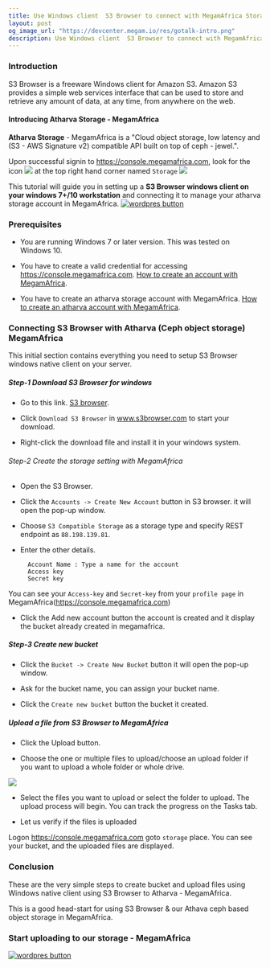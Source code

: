 ```yaml
---
title: Use Windows client  S3 Browser to connect with MegamAfrica Storage (ceph)
layout: post
og_image_url: "https://devcenter.megam.io/res/gotalk-intro.png"
description: Use Windows client  S3 Browser to connect with MegamAfrica Storage (ceph)
---
```


### Introduction

S3 Browser is a freeware Windows client for Amazon S3. Amazon S3 provides a simple web services interface that can be used to store and retrieve any amount of data, at any time, from anywhere on the web.


#### Introducing Atharva Storage - MegamAfrica

**Atharva Storage** - MegamAfrica is a "Cloud object storage, low latency and (S3 - AWS Signature v2) compatible API  built on top of ceph - jewel.".

Upon successful signin to https://console.megamafrica.com, look for the icon
![](http://devcenter.megam.io/content/images/2016/06/storage-1.jpg)
 at the top right hand corner named `Storage`
![](http://devcenter.megam.io/content/images/2016/06/atharva-1.jpg)


This tutorial will guide you in setting up a **S3 Browser windows client on your windows 7+/10 workstation** and connecting it to manage your atharva storage account in MegamAfrica.
<a href="https://console.megamafrica.com" target="_blank">
<img src="https://s3-ap-southeast-1.amazonaws.com/megampub/images/megamafrica/DEPLOY-TO-MEGAM-AFRICA-BIG1.png" alt="wordpres button" /></a>

### Prerequisites

* You are running Windows 7 or later version. This was tested on Windows 10.

* You have to create a valid credential for accessing https://console.megamafrica.com. [How to create an account with MegamAfrica](http://devcenter.megam.io/2016/05/27/how-to-launch-ubuntu/).

* You have to create an atharva storage account with MegamAfrica. [How to create an atharva account with MegamAfrica](http://devcenter.megam.io/2016/06/17/getting-started-atharva-storage-in-megamafrica/).


### Connecting  S3 Browser  with Atharva (Ceph object storage) MegamAfrica

This initial section contains everything you need to setup S3 Browser windows native client on your server.

##### Step-1 Download S3 Browser for windows

* Go to this link. <a href="http://s3browser.com/" target="_blank">S3 browser</a>.

* Click `Download S3 Browser` in <a href="http://s3browser.com/" target="_blank">www.s3browser.com</a> to start your download.

* Right-click the download file and install it in your windows system.

###### Step-2 Create the storage setting with MegamAfrica

* Open the S3 Browser.

* Click the `Accounts -> Create New Account` button in S3 browser. it will open the pop-up window.

* Choose `S3 Compatible Storage` as a storage type and specify REST endpoint as `88.198.139.81`.

* Enter the other details.

    	Account Name : Type a name for the account
		Access key
		Secret key

You can see your `Access-key` and `Secret-key` from your `profile page` in MegamAfrica(https://console.megamafrica.com)

* Click the Add new account button the account is created and  it display the bucket already created in megamafrica.

##### Step-3 Create new bucket

* Click the `Bucket -> Create New Bucket` button it will open the pop-up window.

* Ask for the bucket name, you can assign your bucket name.

* Click the  `Create new bucket` button the bucket it created.

##### Upload a file from S3 Browser to MegamAfrica

* Click the Upload button.

* Choose the one or multiple files to upload/choose an upload folder if you want to upload a whole folder or whole drive.

![](http://devcenter.megam.io/content/images/2016/06/upload-folder-button.png)

*  Select the files you want to upload or select the folder to upload. The upload process will begin. You can track the progress on the Tasks tab.

* Let us verify if the files is uploaded

Logon https://console.megamafrica.com goto `storage` place. You can see your bucket, and the uploaded files are displayed.

### Conclusion

These are the very simple steps to create bucket and upload files using Windows native client using S3 Browser to Atharva - MegamAfrica.

This is a good head-start for using S3 Browser & our Athava ceph based object storage in MegamAfrica.

### Start uploading to our storage - MegamAfrica

<a href="https://console.megamafrica.com" target="_blank">
<img src="https://s3-ap-southeast-1.amazonaws.com/megampub/images/megamafrica/DEPLOY-TO-MEGAM-AFRICA-BIG1.png" alt="wordpres button" /></a>
